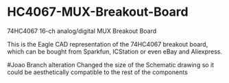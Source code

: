 # HC4067-MUX-Breakout-Board
74HC4067 16-ch analog/digital MUX Breakout Board

This is the Eagle CAD representation of the 74HC4067 breakout board, which can be bought from Sparkfun, ICStation or even eBay and Aliexpress.

#Joao Branch alteration 
Changed the size of the Schematic drawing so it could be aesthetically compatible to the rest of the components
